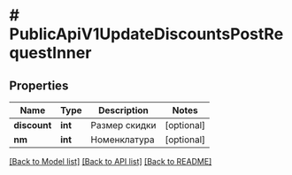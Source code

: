 # # PublicApiV1UpdateDiscountsPostRequestInner

## Properties

Name | Type | Description | Notes
------------ | ------------- | ------------- | -------------
**discount** | **int** | Размер скидки | [optional]
**nm** | **int** | Номенклатура | [optional]

[[Back to Model list]](../../README.md#models) [[Back to API list]](../../README.md#endpoints) [[Back to README]](../../README.md)
